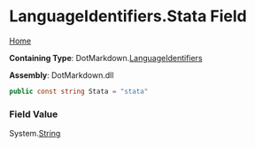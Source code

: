 <a name="_top"></a>

# LanguageIdentifiers\.Stata Field

[Home](../../../README.md#_top)

**Containing Type**: DotMarkdown\.[LanguageIdentifiers](../README.md#_top)

**Assembly**: DotMarkdown\.dll

```csharp
public const string Stata = "stata"
```

### Field Value

System\.[String](https://docs.microsoft.com/en-us/dotnet/api/system.string)